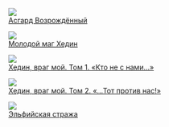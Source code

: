 ![](/books/fantasy_fight/Ник%20Перумов/Асгард%20Возрождённый.jpg)  
[Асгард Возрождённый](/books/fantasy_fight/Ник%20Перумов/Асгард%20Возрождённый)

![](/books/fantasy_fight/Ник%20Перумов/Молодой%20маг%20Хедин.jpg)  
[Молодой маг Хедин](/books/fantasy_fight/Ник%20Перумов/Молодой%20маг%20Хедин)

![](/books/fantasy_fight/Ник%20Перумов/Хедин,%20враг%20мой.%20Том%201.%20«Кто%20не%20с%20нами…».jpg)  
[Хедин, враг мой. Том 1. «Кто не с нами…»](/books/fantasy_fight/Ник%20Перумов/Хедин,%20враг%20мой.%20Том%201.%20«Кто%20не%20с%20нами…»)

![](/books/fantasy_fight/Ник%20Перумов/Хедин,%20враг%20мой.%20Том%202.%20«…Тот%20против%20нас!».jpg)  
[Хедин, враг мой. Том 2. «…Тот против нас!»](/books/fantasy_fight/Ник%20Перумов/Хедин,%20враг%20мой.%20Том%202.%20«…Тот%20против%20нас!»)

![](/books/fantasy_fight/Ник%20Перумов/Эльфийская%20стража.jpg)  
[Эльфийская стража](/books/fantasy_fight/Ник%20Перумов/Эльфийская%20стража)
